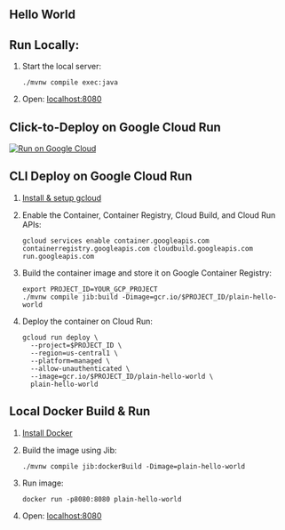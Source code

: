 Hello World
-----------

## Run Locally:
1. Start the local server:
    ```
    ./mvnw compile exec:java
    ```
1. Open: [localhost:8080](http://localhost:8080)

## Click-to-Deploy on Google Cloud Run
[![Run on Google Cloud](https://deploy.cloud.run/button.svg)](https://deploy.cloud.run)

## CLI Deploy on Google Cloud Run
1. [Install & setup gcloud](https://cloud.google.com/sdk/install)

1. Enable the Container, Container Registry, Cloud Build, and Cloud Run APIs:
    ```
    gcloud services enable container.googleapis.com containerregistry.googleapis.com cloudbuild.googleapis.com run.googleapis.com
    ```

1. Build the container image and store it on Google Container Registry:
    ```
    export PROJECT_ID=YOUR_GCP_PROJECT
    ./mvnw compile jib:build -Dimage=gcr.io/$PROJECT_ID/plain-hello-world
    ```

1. Deploy the container on Cloud Run:
    ```
    gcloud run deploy \
      --project=$PROJECT_ID \
      --region=us-central1 \
      --platform=managed \
      --allow-unauthenticated \
      --image=gcr.io/$PROJECT_ID/plain-hello-world \
      plain-hello-world
    ```

## Local Docker Build & Run

1. [Install Docker](https://docs.docker.com/get-docker/)

1. Build the image using Jib:
    ```
    ./mvnw compile jib:dockerBuild -Dimage=plain-hello-world
    ```

1. Run image:
    ```
    docker run -p8080:8080 plain-hello-world
    ```

1. Open: [localhost:8080](http://localhost:8080)
